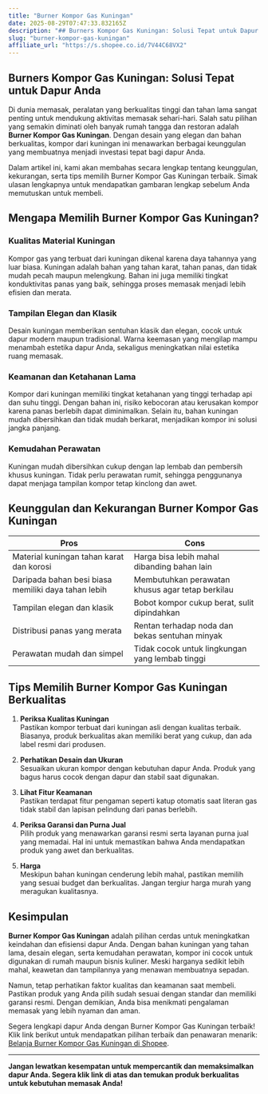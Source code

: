 ```yaml
---
title: "Burner Kompor Gas Kuningan"
date: 2025-08-29T07:47:33.832165Z
description: "## Burners Kompor Gas Kuningan: Solusi Tepat untuk Dapur Anda..."
slug: "burner-kompor-gas-kuningan"
affiliate_url: "https://s.shopee.co.id/7V44C68VX2"
---
```

## Burners Kompor Gas Kuningan: Solusi Tepat untuk Dapur Anda

Di dunia memasak, peralatan yang berkualitas tinggi dan tahan lama sangat penting untuk mendukung aktivitas memasak sehari-hari. Salah satu pilihan yang semakin diminati oleh banyak rumah tangga dan restoran adalah **Burner Kompor Gas Kuningan**. Dengan desain yang elegan dan bahan berkualitas, kompor dari kuningan ini menawarkan berbagai keunggulan yang membuatnya menjadi investasi tepat bagi dapur Anda.

Dalam artikel ini, kami akan membahas secara lengkap tentang keunggulan, kekurangan, serta tips memilih Burner Kompor Gas Kuningan terbaik. Simak ulasan lengkapnya untuk mendapatkan gambaran lengkap sebelum Anda memutuskan untuk membeli.

## Mengapa Memilih Burner Kompor Gas Kuningan?

### Kualitas Material Kuningan
Kompor gas yang terbuat dari kuningan dikenal karena daya tahannya yang luar biasa. Kuningan adalah bahan yang tahan karat, tahan panas, dan tidak mudah pecah maupun melengkung. Bahan ini juga memiliki tingkat konduktivitas panas yang baik, sehingga proses memasak menjadi lebih efisien dan merata.

### Tampilan Elegan dan Klasik
Desain kuningan memberikan sentuhan klasik dan elegan, cocok untuk dapur modern maupun tradisional. Warna keemasan yang mengilap mampu menambah estetika dapur Anda, sekaligus meningkatkan nilai estetika ruang memasak.

### Keamanan dan Ketahanan Lama
Kompor dari kuningan memiliki tingkat ketahanan yang tinggi terhadap api dan suhu tinggi. Dengan bahan ini, risiko kebocoran atau kerusakan kompor karena panas berlebih dapat diminimalkan. Selain itu, bahan kuningan mudah dibersihkan dan tidak mudah berkarat, menjadikan kompor ini solusi jangka panjang.

### Kemudahan Perawatan
Kuningan mudah dibersihkan cukup dengan lap lembab dan pembersih khusus kuningan. Tidak perlu perawatan rumit, sehingga penggunanya dapat menjaga tampilan kompor tetap kinclong dan awet.

## Keunggulan dan Kekurangan Burner Kompor Gas Kuningan

| **Pros**                                             | **Cons**                                              |
|-------------------------------------------------------|--------------------------------------------------------|
| Material kuningan tahan karat dan korosi             | Harga bisa lebih mahal dibanding bahan lain           |
| Daripada bahan besi biasa memiliki daya tahan lebih | Membutuhkan perawatan khusus agar tetap berkilau     |
| Tampilan elegan dan klasik                           | Bobot kompor cukup berat, sulit dipindahkan           |
| Distribusi panas yang merata                          | Rentan terhadap noda dan bekas sentuhan minyak       |
| Perawatan mudah dan simpel                            | Tidak cocok untuk lingkungan yang lembab tinggi     |

## Tips Memilih Burner Kompor Gas Kuningan Berkualitas

1. **Periksa Kualitas Kuningan**  
Pastikan kompor terbuat dari kuningan asli dengan kualitas terbaik. Biasanya, produk berkualitas akan memiliki berat yang cukup, dan ada label resmi dari produsen.

2. **Perhatikan Desain dan Ukuran**  
Sesuaikan ukuran kompor dengan kebutuhan dapur Anda. Produk yang bagus harus cocok dengan dapur dan stabil saat digunakan.

3. **Lihat Fitur Keamanan**  
Pastikan terdapat fitur pengaman seperti katup otomatis saat literan gas tidak stabil dan lapisan pelindung dari panas berlebih.

4. **Periksa Garansi dan Purna Jual**  
Pilih produk yang menawarkan garansi resmi serta layanan purna jual yang memadai. Hal ini untuk memastikan bahwa Anda mendapatkan produk yang awet dan berkualitas.

5. **Harga**  
Meskipun bahan kuningan cenderung lebih mahal, pastikan memilih yang sesuai budget dan berkualitas. Jangan tergiur harga murah yang meragukan kualitasnya.

## Kesimpulan

**Burner Kompor Gas Kuningan** adalah pilihan cerdas untuk meningkatkan keindahan dan efisiensi dapur Anda. Dengan bahan kuningan yang tahan lama, desain elegan, serta kemudahan perawatan, kompor ini cocok untuk digunakan di rumah maupun bisnis kuliner. Meski harganya sedikit lebih mahal, keawetan dan tampilannya yang menawan membuatnya sepadan.

Namun, tetap perhatikan faktor kualitas dan keamanan saat membeli. Pastikan produk yang Anda pilih sudah sesuai dengan standar dan memiliki garansi resmi. Dengan demikian, Anda bisa menikmati pengalaman memasak yang lebih nyaman dan aman.

Segera lengkapi dapur Anda dengan Burner Kompor Gas Kuningan terbaik! Klik link berikut untuk mendapatkan pilihan terbaik dan penawaran menarik: [Belanja Burner Kompor Gas Kuningan di Shopee](https://s.shopee.co.id/7V44C68VX2).

---

**Jangan lewatkan kesempatan untuk mempercantik dan memaksimalkan dapur Anda. Segera klik link di atas dan temukan produk berkualitas untuk kebutuhan memasak Anda!**